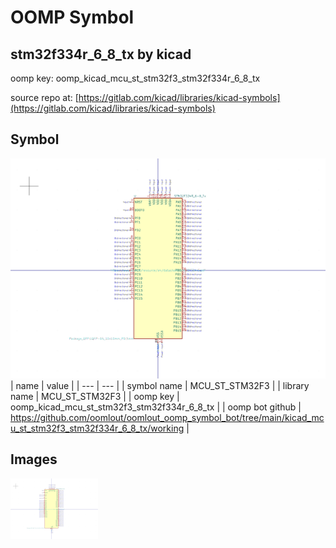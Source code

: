 # OOMP Symbol  
## stm32f334r_6_8_tx  by kicad  
  
oomp key: oomp_kicad_mcu_st_stm32f3_stm32f334r_6_8_tx  
  
source repo at: [https://gitlab.com/kicad/libraries/kicad-symbols](https://gitlab.com/kicad/libraries/kicad-symbols)  
## Symbol  
  
[![working.png](working_600.png)](working.png)  
| name | value | 
| --- | --- | 
| symbol name | MCU_ST_STM32F3 | 
| library name | MCU_ST_STM32F3 | 
| oomp key | oomp_kicad_mcu_st_stm32f3_stm32f334r_6_8_tx | 
| oomp bot github | https://github.com/oomlout/oomlout_oomp_symbol_bot/tree/main/kicad_mcu_st_stm32f3_stm32f334r_6_8_tx/working | 
## Images  
  
[![working.png](working_140.png)](working.png)  
